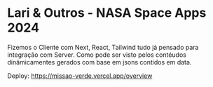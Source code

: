 # Lari & Outros - NASA Space Apps 2024

Fizemos o Cliente com Next, React, Tailwind tudo já pensado para integração com Server.
Como pode ser visto pelos contéudos dinâmicamentes gerados com base em jsons contidos em data.

Deploy: https://missao-verde.vercel.app/overview
